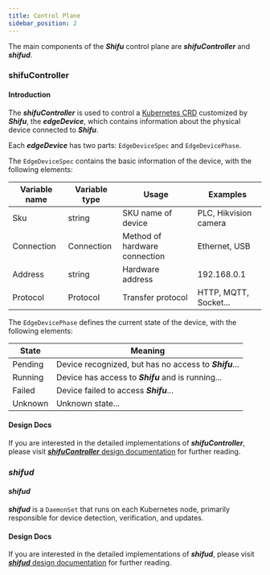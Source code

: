 ```yaml
---
title: Control Plane
sidebar_position: 2
---
```


The main components of the ***Shifu*** control plane are ***shifuController*** and ***shifud***.

### shifuController

#### Introduction

The ***shifuController*** is used to control a [Kubernetes CRD](https://kubernetes.io/docs/tasks/extend-kubernetes/custom-resources/custom-resource-definitions/) customized by ***Shifu***, the ***edgeDevice***, which contains information about the physical device connected to ***Shifu***.

Each ***edgeDevice*** has two parts: `EdgeDeviceSpec` and `EdgeDevicePhase`.

The `EdgeDeviceSpec` contains the basic information of the device, with the following elements:

| Variable name | Variable type | Usage | Examples |
|--|--|--|--|
| Sku        | string     | SKU name of device            | PLC, Hikvision camera |
| Connection | Connection | Method of hardware connection | Ethernet, USB |
| Address    | string     | Hardware address              | 192.168.0.1 |
| Protocol   | Protocol   | Transfer protocol             | HTTP, MQTT, Socket...|

The `EdgeDevicePhase` defines the current state of the device, with the following elements:

| State | Meaning |
|--|--|
| Pending | Device recognized, but has no access to ***Shifu***... |
| Running | Device has access to ***Shifu*** and is running... |
| Failed  | Device failed to access ***Shifu***... |
| Unknown | Unknown state... |

#### Design Docs 

If you are interested in the detailed implementations of ***shifuController***, please visit [***shifuController*** design documentation](https://github.com/Edgenesis/shifu/blob/main/docs/design/design-shifuController.md) for further reading.

### ***shifud***

#### ***shifud***

***shifud*** is a `DaemonSet` that runs on each Kubernetes node, primarily responsible for device detection, verification, and updates.

#### Design Docs

If you are interested in the detailed implementations of ***shifud***, please visit [***shifud*** design documentation](https://github.com/Edgenesis/shifu/blob/main/docs/design/design-shifud.md) for further reading.
